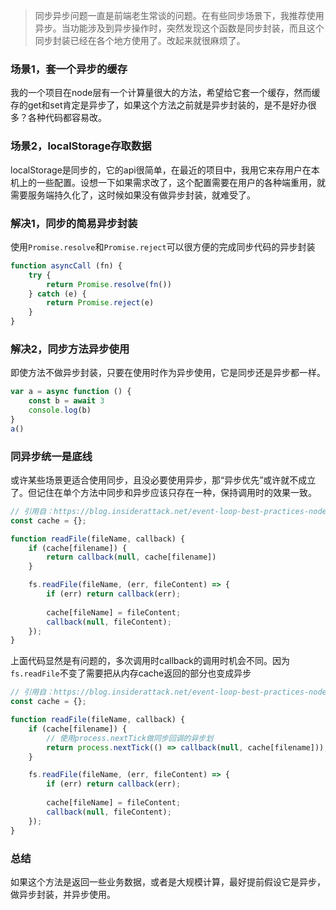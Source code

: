 > 同步异步问题一直是前端老生常谈的问题。在有些同步场景下，我推荐使用异步。当功能涉及到异步操作时，突然发现这个函数是同步封装，而且这个同步封装已经在各个地方使用了。改起来就很麻烦了。

### 场景1，套一个异步的缓存

我的一个项目在node层有一个计算量很大的方法，希望给它套一个缓存，然而缓存的get和set肯定是异步了，如果这个方法之前就是异步封装的，是不是好办很多？各种代码都容易改。

### 场景2，localStorage存取数据

localStorage是同步的，它的api很简单，在最近的项目中，我用它来存用户在本机上的一些配置。设想一下如果需求改了，这个配置需要在用户的各种端重用，就需要服务端持久化了，这时候如果没有做异步封装，就难受了。

### 解决1，同步的简易异步封装

使用`Promise.resolve`和`Promise.reject`可以很方便的完成同步代码的异步封装

```js
function asyncCall (fn) {
    try {
        return Promise.resolve(fn())
    } catch (e) {
        return Promise.reject(e)
    }
}
```

### 解决2，同步方法异步使用

即使方法不做异步封装，只要在使用时作为异步使用，它是同步还是异步都一样。

```js
var a = async function () {
    const b = await 3
    console.log(b)
}
a()
```

### 同异步统一是底线

或许某些场景更适合使用同步，且没必要使用异步，那“异步优先”或许就不成立了。但记住在单个方法中同步和异步应该只存在一种，保持调用时的效果一致。

```js
// 引用自：https://blog.insiderattack.net/event-loop-best-practices-nodejs-event-loop-part-5-e29b2b50bfe2
const cache = {};

function readFile(fileName, callback) {
    if (cache[filename]) {
        return callback(null, cache[filename])
    }

    fs.readFile(fileName, (err, fileContent) => {
        if (err) return callback(err);
        
        cache[fileName] = fileContent;
        callback(null, fileContent);
    });
}
```

上面代码显然是有问题的，多次调用时callback的调用时机会不同。因为`fs.readFile`不变了需要把从内存cache返回的部分也变成异步

```js
// 引用自：https://blog.insiderattack.net/event-loop-best-practices-nodejs-event-loop-part-5-e29b2b50bfe2
const cache = {};

function readFile(fileName, callback) {
    if (cache[filename]) {
        // 使用process.nextTick做同步回调的异步划
        return process.nextTick(() => callback(null, cache[filename]));
    }

    fs.readFile(fileName, (err, fileContent) => {
        if (err) return callback(err);
        
        cache[fileName] = fileContent;
        callback(null, fileContent);
    });
}
```

### 总结

如果这个方法是返回一些业务数据，或者是大规模计算，最好提前假设它是异步，做异步封装，并异步使用。
